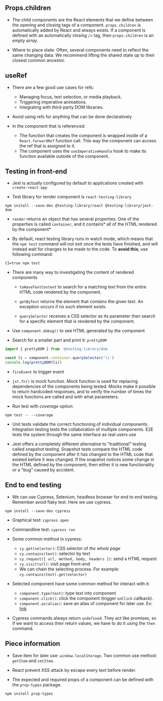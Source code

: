 ## Props.children
- The child components are the React elements that we define between the opening and closing tags of a component. `props.children` is automatically added by React and always exists. If a component is defined with an automatically closing `/>` tag, then `props.children` is an *empty array*.

- Where to place state: Often, several components need to reflect the same changing data. We recommend lifting the shared state up to their closest common ancestor.

## useRef
- There are a few good use cases for refs:
  - Managing focus, text selection, or media playback.
  - Triggering imperative animations.
  - Integrating with third-party DOM libraries.

- Avoid using refs for anything that can be done declaratively

- In the component that is referenced:
  - The function that creates the component is wrapped inside of a `React.forwardRef` function call. This way the component can access the ref that is assigned to it.
  - The component uses the `useImperativeHandle` hook to make its function available outside of the component.

## Testing in front-end
- Jest is actually configured by default to applications created with `create-react-app`

- Test library for render component is `react-testing-library`
```
npm install --save-dev @testing-library/react @testing-library/jest-dom
```

- `render` returns an object that has several properties. One of the properties is called `container`, and it contains* all of the HTML rendered by the component*

- By default, react testing library runs in watch mode, which means that the `npm test` command will not exit once the tests have finished, and will instead wait for changes to be made to the code. To **avoid this**, use following command:
```
CI=true npm test
```
- There are many way to investigating the content of rendered components
  - `toHaveTextContent` to search for a matching text from the entire HTML code rendered by the component.

  - `getByText` returns the element that contains the given text. An exception occurs if no such element exists.

  -  `querySelector` receives a CSS selector as its parameter then search for a specific element that is rendered by the component.

- Use `component.debug()` to see HTML generated by the component

- Search for a smaller part and print it: `prettyDOM`
```javascript
import { prettyDOM } from '@testing-library/dom

const li = component.container.querySelector('li')
console.log(prettyDOM(li))
```
- `fireEvent` to trigger event

- `jst.fn()` is mock function. Mock function is used for replacing dependencies of the components being tested. Mocks make it possible to return hardcoded responses, and to verify the number of times the mock functions are called and with what parameters.

- Run test with *coverage* option:
```
npm test -- --coverage
```

- Unit tests validate the correct functioning of individual components. Integration testing tests the collaboration of multiple components. E2E tests the system through the same interface as real users use

- Jest offers a completely different alternative to "traditional" testing called snapshot testing. Snapshot tests compare the HTML code defined by the component after it has changed to the HTML code that existed before it was changed. If the snapshot notices some change in the HTML defined by the component, then either it is new functionality or a "bug" caused by accident.

## End to end testing
- We can use Cypress, Selenium, headless browser for end to end testing. Remember avoid flaky test. Here we use cypress.
```
npm install --save-dev cypress
```

- Graphical test: `cypress open`
- Commandline test: `cypress run`

- Some common method in cypress:
  - `cy.get(selector)`: CSS selector of *the whole page*
  - `cy.contains(text)`: selector by text
  - `cy.request({ url, method, body, headers })`: send a HTML request
  - `cy.visit(url)`: visit page front-end
  - We can chain the selecting process. For example: `cy.contains(text).get(selector)`

- Selected component have some common method for interact with it:
  - `component.type(text)`: type text into component
  - `component.click()`: click the component (trigger `onClick` callback).
  - `component.as(alias)`: save an alias of component for later use. Ex: [link](https://docs.cypress.io/api/commands/as#DOM-element)

- Cypress commands always return `undefined`. They act like promises, so if we want to access their return values, we have to do it using the `then` command.

## Piece information
- Save item for later use: `window.localStorage`. Two common use method: `getItem` and `setItem`.

- React prevent XSS attack by escape every text before render.

- The expected and required props of a component can be defined with the `prop-types` package.
```
npm install prop-types
```